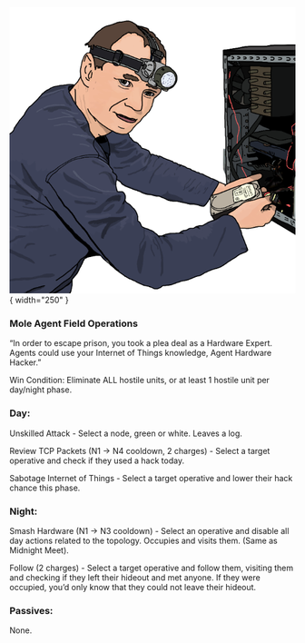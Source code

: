 ![agenthardwarehacker.png](Images/agenthardwarehacker.png){ width="250" }

### **Mole Agent Field Operations**

“In order to escape prison, you took a plea deal as a Hardware Expert. Agents could use your Internet of Things knowledge, Agent Hardware Hacker.”

Win Condition: Eliminate ALL hostile units, or at least 1 hostile unit per day/night phase.

### **Day:**

Unskilled Attack - Select a node, green or white. Leaves a log.

Review TCP Packets (N1 -> N4 cooldown, 2 charges) - Select a target operative and check if they used a hack today.

Sabotage Internet of Things - Select a target operative and lower their hack chance this phase.

### **Night:**

Smash Hardware (N1 -> N3 cooldown) - Select an operative and disable all day actions related to the topology. Occupies and visits them. (Same as Midnight Meet).

Follow (2 charges) - Select a target operative and follow them, visiting them and checking if they left their hideout and met anyone. If they were occupied, you’d only know that they could not leave their hideout.

### **Passives:**

None.